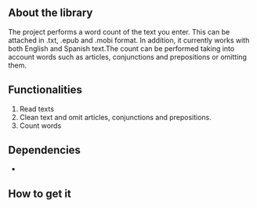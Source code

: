 ## About the library
The project performs a word count of the text you enter. This can be attached in .txt, .epub and .mobi format. In addition, it currently works with both English and Spanish text.The count can be performed taking into account words such as articles, conjunctions and prepositions or omitting them.

## Functionalities
1. Read texts
2. Clean text and omit articles, conjunctions and prepositions.
3. Count words

## Dependencies
- 


## How to get it

